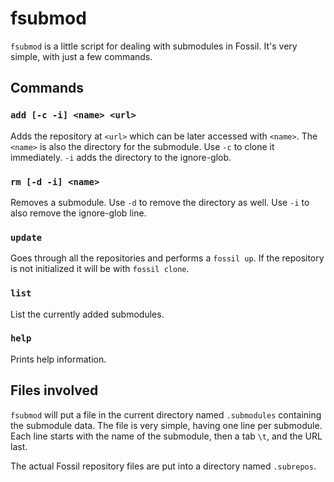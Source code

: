# fsubmod

`fsubmod` is a little script for dealing with submodules in Fossil. It's very simple, with just a few commands.

## Commands

### `add [-c -i] <name> <url>`

Adds the repository at `<url>` which can be later accessed with `<name>`. The `<name>` is also the directory for the submodule. Use `-c` to clone it immediately. `-i` adds the directory to the ignore-glob.

### `rm [-d -i] <name>`

Removes a submodule. Use `-d` to remove the directory as well. Use `-i` to also remove the ignore-glob line.

### `update`

Goes through all the repositories and performs a `fossil up`. If the repository is not initialized it will be with `fossil clone`.

### `list`

List the currently added submodules.

### `help`

Prints help information.


## Files involved

`fsubmod` will put a file in the current directory named `.submodules` containing the submodule data. The file is very simple, having one line per submodule. Each line starts with the name of the submodule, then a tab `\t`, and the URL last.

The actual Fossil repository files are put into a directory named `.subrepos`.
